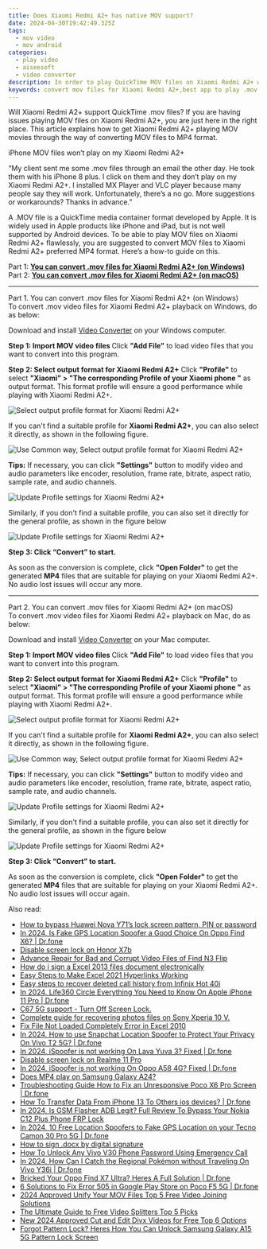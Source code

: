 ```yaml
---
title: Does Xiaomi Redmi A2+ has native MOV support?
date: 2024-04-30T19:42:49.325Z
tags: 
  - mov video
  - mov android
categories: 
  - play video
  - aiseesoft
  - video converter
description: In order to play QuickTime MOV files on Xiaomi Redmi A2+ without glitches, it is wise to get a professional MOV to Xiaomi Redmi A2+ converter. With its help, you can easily convert MOV files into Xiaomi Redmi A2+ preferred MP4 format. 
keywords: convert mov files for Xiaomi Redmi A2+,best app to play .mov on Xiaomi ,play .mov on Redmi A2+,.mov playback on Xiaomi ,does mov play on Redmi A2+,will mov play on Redmi A2+,best mov transcoder android,playing mov videos on phone android,Xiaomi Redmi A2+ wont play mov,mov converter android 2018,how to convert mov into h264 on android,mov to mp4 video converter for android
---
```


<div class="atpl-content atpl-for-aiseesoft-video-converter play-mov-on-android">

<div class="atpl-post-description-part-1">
<div class="tpl-content-sub-paragraph-normal">
  <p>
    Will Xiaomi Redmi A2+ support QuickTime .mov files? If you are having issues playing MOV files on Xiaomi Redmi A2+, you are just here in the right place. This article explains how to get Xiaomi Redmi A2+ playing MOV movies through the way of converting MOV files to MP4 format.
  </p>
</div>
</div>



<div class="atpl-post-description-part-2">
<div class="tpl-content-sub-paragraph-question">
  iPhone MOV files won’t play on my Xiaomi Redmi A2+
</div>
<div class="tpl-content-sub-paragraph-content">
<p>
  “My client sent me some .mov files through an email the other day. He took them with his iPhone 8 plus. I click on them and they don’t play on my Xiaomi Redmi A2+. I installed MX Player and VLC player because many people say they will work. Unfortunately, there’s a no go. More suggestions or workarounds? Thanks in advance.”
</p>
<p>
  A .MOV file is a QuickTime media container format developed by Apple. It is widely used in Apple products like iPhone and iPad, but is not well supported by Android devices. To be able to play MOV files on Xiaomi Redmi A2+ flawlessly, you are suggested to convert MOV files to Xiaomi Redmi A2+ preferred MP4 format. Here’s a how-to guide on this.
</p>
</div>
</div>

Part 1: <strong><a href="#p1">You can convert .mov files for Xiaomi Redmi A2+ (on Windows)</a></strong>
Part 2: <strong><a href="#p2">You can convert .mov files for Xiaomi Redmi A2+ (on macOS)</a></strong>

<!-- Part 1 -->
<a id="p1" name="p1" ></a><hr>

<div class="atpl-step-part-style">Part 1. You can convert .mov files for Xiaomi Redmi A2+ (on Windows)</div>
To convert .mov video files for Xiaomi Redmi A2+ playback on Windows, do as below:

Download and install <a class="atpl-step-content-a-style" href="https://tools.techidaily.com/aiseesoft-total-video-converter/" >Video Converter</a> on your Windows computer.


<strong>Step 1: Import MOV video files </strong>
Click <b>"Add File"</b> to load video files that you want to convert into this program.

<strong>Step 2: Select output format for Xiaomi Redmi A2+</strong>
Click <b>"Profile"</b> to select <b>"Xiaomi" > "The corresponding Profile of your Xiaomi phone "</b> as output format. This format profile will ensure a good performance while playing with Xiaomi Redmi A2+.

<img src="https://tools.techidaily.com/images/apps/aiseesoft/video-converter/devices/xiaomi/fv.mp4/win/profile.png" class="atpl-imgstyle" alt="Select output profile format for Xiaomi Redmi A2+" />

If you can't find a suitable profile for **Xiaomi Redmi A2+**, you can also select it directly, as shown in the following figure.

<img src="https://tools.techidaily.com/images/apps/aiseesoft/video-converter/devices/common_android/fv.mp4/win/profile.png" class="atpl-imgstyle" alt="Use Common way, Select output profile format for Xiaomi Redmi A2+" />

<strong>Tips:</strong>
If necessary, you can click <b>"Settings"</b> button to modify video and audio parameters like encoder, resolution, frame rate, bitrate, aspect ratio, sample rate, and audio channels. 

<img src="https://tools.techidaily.com/images/apps/aiseesoft/video-converter/devices/xiaomi/fv.mp4/win/settings.png" class="atpl-imgstyle"  alt="Update Profile settings for Xiaomi Redmi A2+" />

Similarly, if you don't find a suitable profile, you can also set it directly for the general profile, as shown in the figure below

<img src="https://tools.techidaily.com/images/apps/aiseesoft/video-converter/devices/common_android/fv.mp4/win/settings.png" class="atpl-imgstyle"  alt="Update Profile settings for Xiaomi Redmi A2+" />

<strong>Step 3: Click “Convert” to start.</strong>

As soon as the conversion is complete, click <b>"Open Folder"</b> to get the generated <b>MP4</b> files that are suitable for playing on your Xiaomi Redmi A2+. No audio lost issues will occur any more.

<!-- Part 2 -->
<a id="p2" name="p2"></a><hr>

<div class="atpl-step-part-style">Part 2. You can convert .mov files for Xiaomi Redmi A2+ (on macOS)</div>
To convert .mov video files for Xiaomi Redmi A2+ playback on Mac, do as below:

Download and install <a class="atpl-step-content-a-style" href="https://tools.techidaily.com/aiseesoft-total-video-converter/" >Video Converter</a> on your Mac computer.

<strong>Step 1: Import MOV video files </strong>
Click <b>"Add File"</b> to load video files that you want to convert into this program.

<strong>Step 2: Select output format for Xiaomi Redmi A2+</strong>
Click <b>"Profile"</b> to select <b>"Xiaomi" > "The corresponding Profile of your Xiaomi phone "</b> as output format. This format profile will ensure a good performance while playing with Xiaomi Redmi A2+.

<img src="https://tools.techidaily.com/images/apps/aiseesoft/video-converter/devices/xiaomi/fv.mp4/mac/profile.png" class="atpl-imgstyle" alt="Select output profile format for Xiaomi Redmi A2+" />

If you can't find a suitable profile for **Xiaomi Redmi A2+**, you can also select it directly, as shown in the following figure.

<img src="https://tools.techidaily.com/images/apps/aiseesoft/video-converter/devices/common_android/fv.mp4/mac/profile.png" class="atpl-imgstyle" alt="Use Common way, Select output profile format for Xiaomi Redmi A2+" />

<strong>Tips:</strong>
If necessary, you can click <b>"Settings"</b> button to modify video and audio parameters like encoder, resolution, frame rate, bitrate, aspect ratio, sample rate, and audio channels. 

<img src="https://tools.techidaily.com/images/apps/aiseesoft/video-converter/devices/xiaomi/fv.mp4/mac/settings.png" class="atpl-imgstyle"  alt="Update Profile settings for Xiaomi Redmi A2+" />

Similarly, if you don't find a suitable profile, you can also set it directly for the general profile, as shown in the figure below

<img src="https://tools.techidaily.com/images/apps/aiseesoft/video-converter/devices/common_android/fv.mp4/win/settings.png" class="atpl-imgstyle"  alt="Update Profile settings for Xiaomi Redmi A2+" />

<strong>Step 3: Click “Convert” to start.</strong>

As soon as the conversion is complete, click <b>"Open Folder"</b> to get the generated <b>MP4</b> files that are suitable for playing on your Xiaomi Redmi A2+. No audio lost issues will occur again.



<div class="atpl-post-end">
  <div class="atpl-post-device-model-description">
    
  </div>
</div>

<ins class="adsbygoogle"
     style="display:block"
     data-ad-client="ca-pub-7571918770474297"
     data-ad-slot="8358498916"
     data-ad-format="auto"
     data-full-width-responsive="true"></ins>


</div>
<ins class="adsbygoogle"
    style="display:block"
    data-ad-format="autorelaxed"
    data-ad-client="ca-pub-7571918770474297"
    data-ad-slot="1223367746"></ins>

<span class="atpl-alsoreadstyle">Also read:</span>
<div><ul>
<li><a href="https://phone-solutions.techidaily.com/how-to-bypass-huawei-nova-y71-s-lock-screen-pattern-pin-or-password-by-drfone-android-unlock-android-unlock/"><u>How to bypass Huawei Nova Y71’s lock screen pattern, PIN or password</u></a></li>
<li><a href="https://phone-solutions.techidaily.com/in-2024-is-fake-gps-location-spoofer-a-good-choice-on-oppo-find-x6-drfone-by-drfone-virtual-android/"><u>In 2024, Is Fake GPS Location Spoofer a Good Choice On Oppo Find X6? | Dr.fone</u></a></li>
<li><a href="https://phone-solutions.techidaily.com/disable-screen-lock-on-honor-x7b-by-drfone-android-unlock-android-unlock/"><u>Disable screen lock on Honor X7b</u></a></li>
<li><a href="https://phone-solutions.techidaily.com/advance-repair-for-bad-and-corrupt-video-files-of-find-n3-flip-by-stellar-video-repair-mobile-video-repair/"><u>Advance Repair for Bad and Corrupt Video Files of Find N3 Flip</u></a></li>
<li><a href="https://phone-solutions.techidaily.com/how-do-i-sign-a-excel-2013-files-document-electronically-by-ldigisigner-sign-a-excel-sign-a-excel/"><u>How do i sign a Excel 2013 files document electronically</u></a></li>
<li><a href="https://phone-solutions.techidaily.com/easy-steps-to-make-excel-2021-hyperlinks-working-by-stellar-guide/"><u>Easy Steps to Make Excel 2021 Hyperlinks Working</u></a></li>
<li><a href="https://phone-solutions.techidaily.com/easy-steps-to-recover-deleted-call-history-from-infinix-hot-40i-by-fonelab-android-recover-call-logs/"><u>Easy steps to recover deleted call history from Infinix Hot 40i</u></a></li>
<li><a href="https://phone-solutions.techidaily.com/in-2024-life360-circle-everything-you-need-to-know-on-apple-iphone-11-pro-drfone-by-drfone-virtual-ios/"><u>In 2024, Life360 Circle Everything You Need to Know On Apple iPhone 11 Pro | Dr.fone</u></a></li>
<li><a href="https://phone-solutions.techidaily.com/c67-5g-support-turn-off-screen-lock-by-drfone-android-unlock-android-unlock/"><u>C67 5G support - Turn Off Screen Lock.</u></a></li>
<li><a href="https://phone-solutions.techidaily.com/complete-guide-for-recovering-photos-files-on-sony-xperia-10-v-by-fonelab-android-recover-photos/"><u>Complete guide for recovering photos files on Sony Xperia 10 V.</u></a></li>
<li><a href="https://phone-solutions.techidaily.com/fix-file-not-loaded-completely-error-in-excel-2010-by-stellar-guide/"><u>Fix File Not Loaded Completely Error in Excel 2010</u></a></li>
<li><a href="https://phone-solutions.techidaily.com/in-2024-how-to-use-snapchat-location-spoofer-to-protect-your-privacy-on-vivo-t2-5g-drfone-by-drfone-virtual-android/"><u>In 2024, How to use Snapchat Location Spoofer to Protect Your Privacy On Vivo T2 5G? | Dr.fone</u></a></li>
<li><a href="https://phone-solutions.techidaily.com/in-2024-ispoofer-is-not-working-on-lava-yuva-3-fixed-drfone-by-drfone-virtual-android/"><u>In 2024, iSpoofer is not working On Lava Yuva 3? Fixed | Dr.fone</u></a></li>
<li><a href="https://phone-solutions.techidaily.com/disable-screen-lock-on-realme-11-pro-by-drfone-android-unlock-android-unlock/"><u>Disable screen lock on Realme 11 Pro</u></a></li>
<li><a href="https://phone-solutions.techidaily.com/in-2024-ispoofer-is-not-working-on-oppo-a58-4g-fixed-drfone-by-drfone-virtual-android/"><u>In 2024, iSpoofer is not working On Oppo A58 4G? Fixed | Dr.fone</u></a></li>
<li><a href="https://phone-solutions.techidaily.com/does-mp4-play-on-samsung-galaxy-a24-by-aiseesoft-video-converter-play-mp4-on-android/"><u>Does MP4 play on Samsung Galaxy A24?</u></a></li>
<li><a href="https://howto.techidaily.com/troubleshooting-guide-how-to-fix-an-unresponsive-poco-x6-pro-screen-drfone-by-drfone-fix-android-problems-fix-android-problems/"><u>Troubleshooting Guide How to Fix an Unresponsive Poco X6 Pro Screen | Dr.fone</u></a></li>
<li><a href="https://review-topics.techidaily.com/how-to-transfer-data-from-iphone-13-to-others-ios-devices-drfone-by-drfone-transfer-data-from-ios-transfer-data-from-ios/"><u>How To Transfer Data From iPhone 13 To Others ios devices? | Dr.fone</u></a></li>
<li><a href="https://android-frp.techidaily.com/in-2024-is-gsm-flasher-adb-legit-full-review-to-bypass-your-nokia-c12-plus-phone-frp-lock-by-drfone-android/"><u>In 2024, Is GSM Flasher ADB Legit? Full Review To Bypass Your Nokia C12 Plus Phone FRP Lock</u></a></li>
<li><a href="https://android-location.techidaily.com/in-2024-10-free-location-spoofers-to-fake-gps-location-on-your-tecno-camon-30-pro-5g-drfone-by-drfone-virtual/"><u>In 2024, 10 Free Location Spoofers to Fake GPS Location on your Tecno Camon 30 Pro 5G | Dr.fone</u></a></li>
<li><a href="https://blog-min.techidaily.com/how-to-sign-docx-by-digital-signature-by-ldigisigner-sign-a-word-sign-a-word/"><u>How to sign .docx by digital signature</u></a></li>
<li><a href="https://unlock-android.techidaily.com/how-to-unlock-any-vivo-v30-phone-password-using-emergency-call-by-drfone-android/"><u>How To Unlock Any Vivo V30 Phone Password Using Emergency Call</u></a></li>
<li><a href="https://change-location.techidaily.com/in-2024-how-can-i-catch-the-regional-pokemon-without-traveling-on-vivo-y36i-drfone-by-drfone-virtual-android/"><u>In 2024, How Can I Catch the Regional Pokémon without Traveling On Vivo Y36i | Dr.fone</u></a></li>
<li><a href="https://howto.techidaily.com/bricked-your-oppo-find-x7-ultra-heres-a-full-solution-drfone-by-drfone-fix-android-problems-fix-android-problems/"><u>Bricked Your Oppo Find X7 Ultra? Heres A Full Solution | Dr.fone</u></a></li>
<li><a href="https://howto.techidaily.com/6-solutions-to-fix-error-505-in-google-play-store-on-poco-f5-5g-drfone-by-drfone-fix-android-problems-fix-android-problems/"><u>6 Solutions to Fix Error 505 in Google Play Store on Poco F5 5G | Dr.fone</u></a></li>
<li><a href="https://ai-video-apps.techidaily.com/2024-approved-unify-your-mov-files-top-5-free-video-joining-solutions/"><u>2024 Approved Unify Your MOV Files Top 5 Free Video Joining Solutions</u></a></li>
<li><a href="https://ai-vdieo-software.techidaily.com/the-ultimate-guide-to-free-video-splitters-top-5-picks/"><u>The Ultimate Guide to Free Video Splitters Top 5 Picks</u></a></li>
<li><a href="https://ai-video-apps.techidaily.com/new-2024-approved-cut-and-edit-divx-videos-for-free-top-6-options/"><u>New 2024 Approved Cut and Edit Divx Videos for Free Top 6 Options</u></a></li>
<li><a href="https://android-unlock.techidaily.com/forgot-pattern-lock-heres-how-you-can-unlock-samsung-galaxy-a15-5g-pattern-lock-screen-by-drfone-android/"><u>Forgot Pattern Lock? Heres How You Can Unlock Samsung Galaxy A15 5G Pattern Lock Screen</u></a></li>
</ul></div>

